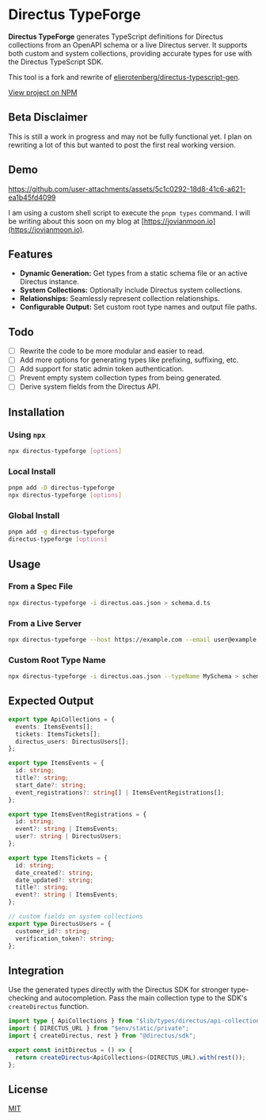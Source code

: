# Directus TypeForge

**Directus TypeForge** generates TypeScript definitions for Directus collections from an OpenAPI schema or a live Directus server. It supports both custom and system collections, providing accurate types for use with the Directus TypeScript SDK.

This tool is a fork and rewrite of [elierotenberg/directus-typescript-gen](https://github.com/elierotenberg/directus-typescript-gen).

[View project on NPM](https://www.npmjs.com/package/directus-typeforge)

## Beta Disclaimer

This is still a work in progress and may not be fully functional yet. I plan on rewriting a lot of this but wanted to post the first real working version.

## Demo

https://github.com/user-attachments/assets/5c1c0292-18d8-41c6-a621-ea1b45fd4099

I am using a custom shell script to execute the `pnpm types` command. I will be writing about this soon on my blog at [https://jovianmoon.io](https://jovianmoon.io).

## Features

- **Dynamic Generation:** Get types from a static schema file or an active Directus instance.
- **System Collections:** Optionally include Directus system collections.
- **Relationships:** Seamlessly represent collection relationships.
- **Configurable Output:** Set custom root type names and output file paths.

## Todo

- [ ] Rewrite the code to be more modular and easier to read.
- [ ] Add more options for generating types like prefixing, suffixing, etc.
- [ ] Add support for static admin token authentication.
- [ ] Prevent empty system collection types from being generated.
- [ ] Derive system fields from the Directus API.

## Installation

### Using `npx`

```bash
npx directus-typeforge [options]
```

### Local Install

```bash
pnpm add -D directus-typeforge
npx directus-typeforge [options]
```

### Global Install

```bash
pnpm add -g directus-typeforge
directus-typeforge [options]
```

## Usage

### From a Spec File

```bash
npx directus-typeforge -i directus.oas.json > schema.d.ts
```

### From a Live Server

```bash
npx directus-typeforge --host https://example.com --email user@example.com --password pass123 --outFile schema.d.ts
```

### Custom Root Type Name

```bash
npx directus-typeforge -i directus.oas.json --typeName MySchema > schema.d.ts
```

## Expected Output

```typescript
export type ApiCollections = {
  events: ItemsEvents[];
  tickets: ItemsTickets[];
  directus_users: DirectusUsers[];
};

export type ItemsEvents = {
  id: string;
  title?: string;
  start_date?: string;
  event_registrations?: string[] | ItemsEventRegistrations[];
};

export type ItemsEventRegistrations = {
  id: string;
  event?: string | ItemsEvents;
  user?: string | DirectusUsers;
};

export type ItemsTickets = {
  id: string;
  date_created?: string;
  date_updated?: string;
  title?: string;
  event?: string | ItemsEvents;
};

// custom fields on system collections
export type DirectusUsers = {
  customer_id?: string;
  verification_token?: string;
};
```

## Integration

Use the generated types directly with the Directus SDK for stronger type-checking and autocompletion. Pass the main collection type to the SDK's `createDirectus` function.

```typescript
import type { ApiCollections } from "$lib/types/directus/api-collection";
import { DIRECTUS_URL } from "$env/static/private";
import { createDirectus, rest } from "@directus/sdk";

export const initDirectus = () => {
  return createDirectus<ApiCollections>(DIRECTUS_URL).with(rest());
};
```

## License

[MIT](LICENSE.md)

